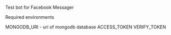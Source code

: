 Test bot for Facebook Messager

Required environments

MONGODB_URI - uri of mongodb database
ACCESS_TOKEN
VERIFY_TOKEN
